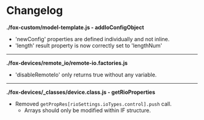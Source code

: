 # Changelog

**./fox-custom/model-template.js - addIoConfigObject**
* 'newConfig' properties are defined individually and not inline.
* 'length' result property is now correctly set to 'lengthNum'

---

**./fox-devices/remote_io/remote-io.factories.js**
* 'disableRemoteIo' only returns true without any variable.

---

**./fox-devices/_classes/device.class.js - getRioProperties**
* Removed `getPropRes[rioSettings.ioTypes.control].push` call.
	* Arrays should only be modified within IF structure.
